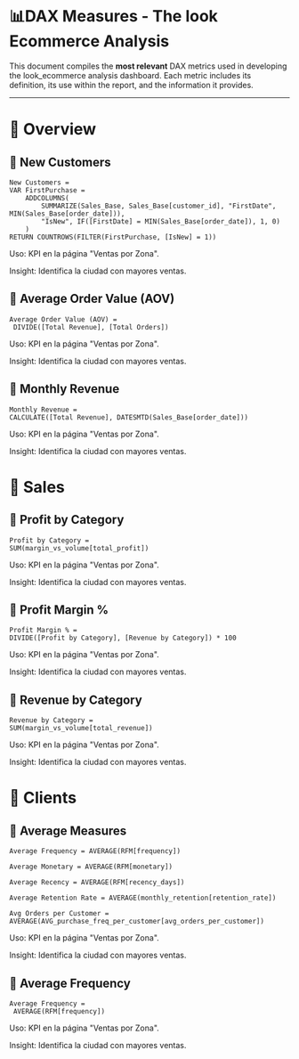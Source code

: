 # 📊DAX Measures - The look Ecommerce Analysis

This document compiles the **most relevant** DAX metrics used in developing the look_ecommerce analysis dashboard.
Each metric includes its definition, its use within the report, and the information it provides.

---
# 📌 Overview 
## 🧮 New Customers
```DAX
New Customers = 
VAR FirstPurchase = 
    ADDCOLUMNS(
        SUMMARIZE(Sales_Base, Sales_Base[customer_id], "FirstDate", MIN(Sales_Base[order_date])),
        "IsNew", IF([FirstDate] = MIN(Sales_Base[order_date]), 1, 0)
    )
RETURN COUNTROWS(FILTER(FirstPurchase, [IsNew] = 1))
```
Uso: KPI en la página "Ventas por Zona".

Insight: Identifica la ciudad con mayores ventas.
## 🧮 Average Order Value (AOV)
```DAX
Average Order Value (AOV) =
 DIVIDE([Total Revenue], [Total Orders])
```
Uso: KPI en la página "Ventas por Zona".

Insight: Identifica la ciudad con mayores ventas.
## 🧮 Monthly Revenue 
```DAX
Monthly Revenue =
CALCULATE([Total Revenue], DATESMTD(Sales_Base[order_date]))
```
Uso: KPI en la página "Ventas por Zona".

Insight: Identifica la ciudad con mayores ventas.

# 📌 Sales 
## 🧮 Profit by Category
```DAX
Profit by Category =
SUM(margin_vs_volume[total_profit])
```
Uso: KPI en la página "Ventas por Zona".

Insight: Identifica la ciudad con mayores ventas.
## 🧮 Profit Margin %
```DAX
Profit Margin % = 
DIVIDE([Profit by Category], [Revenue by Category]) * 100
```
Uso: KPI en la página "Ventas por Zona".

Insight: Identifica la ciudad con mayores ventas.
## 🧮 Revenue by Category
```DAX
Revenue by Category =
SUM(margin_vs_volume[total_revenue])
```
Uso: KPI en la página "Ventas por Zona".

Insight: Identifica la ciudad con mayores ventas.

# 📌 Clients 
## 🧮 Average Measures
```DAX
Average Frequency = AVERAGE(RFM[frequency])

Average Monetary = AVERAGE(RFM[monetary])

Average Recency = AVERAGE(RFM[recency_days])

Average Retention Rate = AVERAGE(monthly_retention[retention_rate])

Avg Orders per Customer = AVERAGE(AVG_purchase_freq_per_customer[avg_orders_per_customer])

```
Uso: KPI en la página "Ventas por Zona".

Insight: Identifica la ciudad con mayores ventas.
## 🧮 Average Frequency
```DAX
Average Frequency =
 AVERAGE(RFM[frequency])

```
Uso: KPI en la página "Ventas por Zona".

Insight: Identifica la ciudad con mayores ventas.
